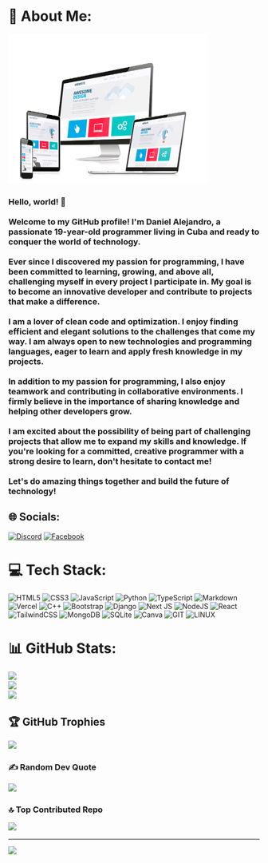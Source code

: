 <h1>💫 About Me:</h1>
  <img src="https://github.com/Daniel-L10N/Various_tools/blob/main/recursos/gif/website-design-development.gif" width="400" height="300" alt="Hello Work">



### Hello, world! 👋<br><br>Welcome to my GitHub profile! I'm Daniel Alejandro, a passionate 19-year-old programmer living in Cuba and ready to conquer the world of technology.<br><br>Ever since I discovered my passion for programming, I have been committed to learning, growing, and above all, challenging myself in every project I participate in. My goal is to become an innovative developer and contribute to projects that make a difference.<br><br>I am a lover of clean code and optimization. I enjoy finding efficient and elegant solutions to the challenges that come my way. I am always open to new technologies and programming languages, eager to learn and apply fresh knowledge in my projects.<br><br>In addition to my passion for programming, I also enjoy teamwork and contributing in collaborative environments. I firmly believe in the importance of sharing knowledge and helping other developers grow.<br><br>I am excited about the possibility of being part of challenging projects that allow me to expand my skills and knowledge. If you're looking for a committed, creative programmer with a strong desire to learn, don't hesitate to contact me!<br><br>Let's do amazing things together and build the future of technology!


## 🌐 Socials:
[![Discord](https://img.shields.io/badge/Discord-%237289DA.svg?logo=discord&logoColor=white)](https://discord.gg/daniel0001) [![Facebook](https://img.shields.io/badge/Facebook-%231877F2.svg?logo=Facebook&logoColor=white)](https://www.facebook.com/profile.php?id=100087892541153) 

# 💻 Tech Stack:
![HTML5](https://img.shields.io/badge/html5-%23E34F26.svg?style=for-the-badge&logo=html5&logoColor=white) ![CSS3](https://img.shields.io/badge/css3-%231572B6.svg?style=for-the-badge&logo=css3&logoColor=white) ![JavaScript](https://img.shields.io/badge/javascript-%23323330.svg?style=for-the-badge&logo=javascript&logoColor=%23F7DF1E) ![Python](https://img.shields.io/badge/python-3670A0?style=for-the-badge&logo=python&logoColor=ffdd54) ![TypeScript](https://img.shields.io/badge/typescript-%23007ACC.svg?style=for-the-badge&logo=typescript&logoColor=white) ![Markdown](https://img.shields.io/badge/markdown-%23000000.svg?style=for-the-badge&logo=markdown&logoColor=white) ![Vercel](https://img.shields.io/badge/vercel-%23000000.svg?style=for-the-badge&logo=vercel&logoColor=white) ![C++](https://img.shields.io/badge/c++-%2300599C.svg?style=for-the-badge&logo=c%2B%2B&logoColor=white) ![Bootstrap](https://img.shields.io/badge/bootstrap-%238511FA.svg?style=for-the-badge&logo=bootstrap&logoColor=white) ![Django](https://img.shields.io/badge/django-%23092E20.svg?style=for-the-badge&logo=django&logoColor=white) ![Next JS](https://img.shields.io/badge/Next-black?style=for-the-badge&logo=next.js&logoColor=white) ![NodeJS](https://img.shields.io/badge/node.js-6DA55F?style=for-the-badge&logo=node.js&logoColor=white) ![React](https://img.shields.io/badge/react-%2320232a.svg?style=for-the-badge&logo=react&logoColor=%2361DAFB) ![TailwindCSS](https://img.shields.io/badge/tailwindcss-%2338B2AC.svg?style=for-the-badge&logo=tailwind-css&logoColor=white) ![MongoDB](https://img.shields.io/badge/MongoDB-%234ea94b.svg?style=for-the-badge&logo=mongodb&logoColor=white) ![SQLite](https://img.shields.io/badge/sqlite-%2307405e.svg?style=for-the-badge&logo=sqlite&logoColor=white) ![Canva](https://img.shields.io/badge/Canva-%2300C4CC.svg?style=for-the-badge&logo=Canva&logoColor=white) ![GIT](https://img.shields.io/badge/Git-fc6d26?style=for-the-badge&logo=git&logoColor=white) ![LINUX](https://img.shields.io/badge/Linux-FCC624?style=for-the-badge&logo=linux&logoColor=black)
# 📊 GitHub Stats:
![](https://github-readme-stats.vercel.app/api?username=Daniel-L10N&theme=vue-dark&hide_border=true&include_all_commits=false&count_private=true)<br/>
![](https://github-readme-streak-stats.herokuapp.com/?user=Daniel-L10N&theme=vue-dark&hide_border=true)<br/>
![](https://github-readme-stats.vercel.app/api/top-langs/?username=Daniel-L10N&theme=vue-dark&hide_border=true&include_all_commits=false&count_private=true&layout=compact)

## 🏆 GitHub Trophies
![](https://github-profile-trophy.vercel.app/?username=Daniel-L10N&theme=juicyfresh&no-frame=false&no-bg=true&margin-w=4)

### ✍️ Random Dev Quote
![](https://quotes-github-readme.vercel.app/api?type=horizontal&theme=merko)

### 🔝 Top Contributed Repo
![](https://github-contributor-stats.vercel.app/api?username=Daniel-L10N&limit=5&theme=algolia&combine_all_yearly_contributions=true)

---
[![](https://visitcount.itsvg.in/api?id=Daniel-L10N&icon=0&color=0)](https://visitcount.itsvg.in)


